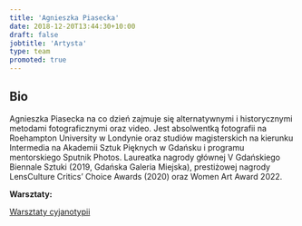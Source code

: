 ```yaml
---
title: 'Agnieszka Piasecka'
date: 2018-12-20T13:44:30+10:00
draft: false
jobtitle: 'Artysta'
type: team
promoted: true
---
```


## Bio

Agnieszka Piasecka na co dzień zajmuje się alternatywnymi i historycznymi metodami fotograficznymi oraz video. Jest absolwentką fotografii na Roehampton University w
Londynie  oraz studiów magisterskich na kierunku Intermedia na Akademii Sztuk Pięknych w Gdańsku i programu mentorskiego Sputnik Photos. Laureatka nagrody głównej V Gdańskiego Biennale Sztuki (2019, Gdańska Galeria Miejska), prestiżowej nagrody LensCulture Critics’ Choice Awards (2020) oraz Women Art Award 2022.

**Warsztaty:**

[Warsztaty cyjanotypii](/warsztaty/cyjanotypia)
